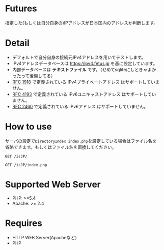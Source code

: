 # Futures
指定した(もしくは自分自身の)IPアドレスが日本国内のアドレスか判断します。

# Detail
- デフォルトで自分自身の接続元IPv4アドレスを用いてテストします。
- IPv4アドレスデータベースは https://ipv4.fetus.jp を基に設定しています。
- 内部データベースは **テキストファイル** です。（せめてsqliteにしときゃよかったって後悔してる）
- [RFC 1918](https://tools.ietf.org/html/rfc1918) で定義されている IPv4プライベートアドレス はサポートしていません。
- [RFC 4193](https://tools.ietf.org/html/rfc4193) で定義されている IPv6ユニキャストアドレス はサポートしていません。
- [RFC 2460](https://tools.ietf.org/html/rfc2460) で定義されている IPv6アドレス はサポートしていません。

# How to use
サーバの設定で`DirectoryIndex index.php`を設定している場合はファイル名を省略できます。もしくはファイル名を置換してください。
```XHR
GET /isJP/
```

```XHR
GET /isJP/index.php
```

# Supported Web Server
- PHP: >=5.4
- Apache: >= 2.4

# Requires
- HTTP WEB Server(Apacheなど)
- PHP
